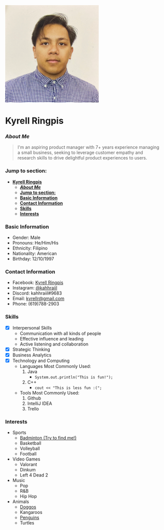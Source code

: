 <img src="PassportPhoto.png" alt="drawing" width="300"/>

# **Kyrell Ringpis**
### ***About Me***
> I'm an aspiring product manager with 7+ years experience managing a small business, seeking to leverage customer empathy and research skills to drive delightful product experiences to users.

### **Jump to section:**
- [**Kyrell Ringpis**](#kyrell-ringpis)
    - [***About Me***](#about-me)
    - [**Jump to section:**](#jump-to-section)
    - [**Basic Information**](#basic-information)
    - [**Contact Information**](#contact-information)
    - [**Skills**](#skills)
    - [**Interests**](#interests)

### **Basic Information**
- Gender: Male
- Pronouns: He/Him/His
- Ethnicity: Filipino
- Nationality: American
- Birthday: 12/10/1997

### **Contact Information**
- Facebook: [Kyrell Ringpis](https://www.facebook.com/kyrell.ringpis/)
- Instagram: [@kahhraiil](https://www.instagram.com/kahhraiil/)
- Discord: kahhraiil#9683
- Email: kyrellr@gmail.com
- Phone: (619)788-2903

### **Skills**
- [x] Interpersonal Skills
  - Communication with all kinds of people
  - Effective influence and leading
  - Active listening and collaboration 
- [x] Strategic Thinking
- [x] Business Analytics
- [x] Technology and Computing
  - Languages Most Commonly Used:
    1. Java
        - `System.out.println("This is fun!");`   
    2. C++
        - `cout << "This is less fun :(";`
  - Tools Most Commonly Used:
    1. Github
    2. IntelliJ IDEA
    3. Trello

### **Interests**
- Sports
  - [Badminton (Try to find me!)](UCSDBadminton.JPG)
  - Basketball
  - Volleyball
  - Football
- Video Games
  - Valorant
  - Dinkum
  - Left 4 Dead 2
- Music
  - Pop
  - R&B
  - Hip Hop
- Animals
  - [Doggos](KyDoggo.JPG)
  - Kangaroos
  - [Penguins](Pengu.JPG)
  - Turtles
